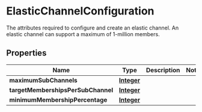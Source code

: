 

# ElasticChannelConfiguration

The attributes required to configure and create an elastic channel. An elastic channel can support a maximum of 1-million members.

## Properties

| Name | Type | Description | Notes |
|------------ | ------------- | ------------- | -------------|
|**maximumSubChannels** | [**Integer**](Integer.md) |  |  |
|**targetMembershipsPerSubChannel** | [**Integer**](Integer.md) |  |  |
|**minimumMembershipPercentage** | [**Integer**](Integer.md) |  |  |



